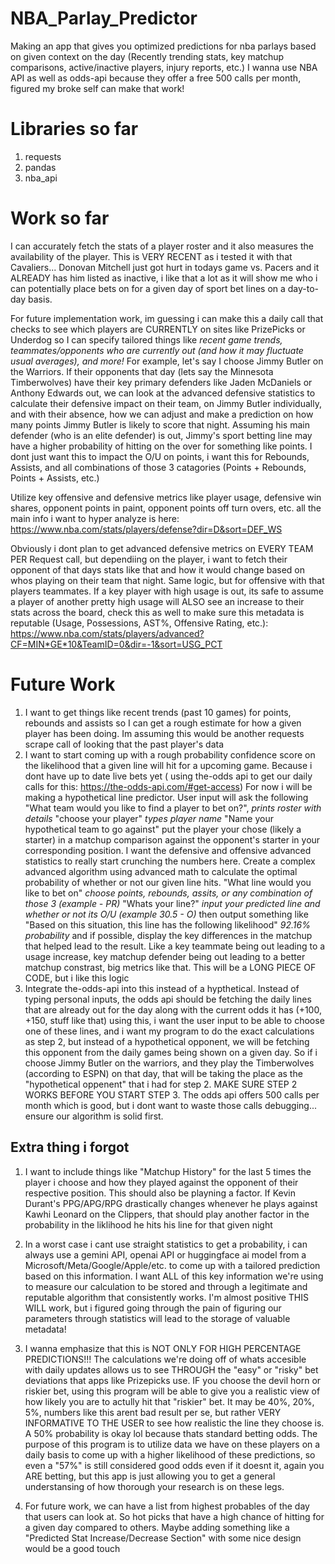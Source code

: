 # NBA_Parlay_Predictor
Making an app that gives you optimized predictions for nba parlays based on given context on the day (Recently trending stats, key matchup comparisons, active/inactive players, injury reports, etc.) I wanna use NBA API as well as odds-api because they offer a free 500 calls per month, figured my broke self can make that work!


# Libraries so far
1. requests
2. pandas
3. nba_api


# Work so far
I can accurately fetch the stats of a player roster and it also measures the availability of the player. This is VERY RECENT as i tested it with that Cavaliers... Donovan Mitchell just got hurt in todays game vs. Pacers and it ALREADY has him listed as inactive, i like that a lot as it will show me who i can potentially place bets on for a given day of sport bet lines on a day-to-day basis. 

For future implementation work, im guessing i can make this a daily call that checks to see which players are CURRENTLY on sites like PrizePicks or Underdog so I can specify tailored things like *recent game trends, teammates/opponents who are currently out (and how it may fluctuate usual averages), and more!* For example, let's say I choose Jimmy Butler on the Warriors. If their opponents that day (lets say the Minnesota Timberwolves) have their key primary defenders like Jaden McDaniels or Anthony Edwards out, we can look at the advanced defensive statistics to calculate their defensive impact on their team, on Jimmy Butler individually, and with their absence, how we can adjust and make a prediction on how many points Jimmy Butler is likely to score that night. Assuming his main defender (who is an elite defender) is out, Jimmy's sport betting line may have a higher probability of hitting on the over for something like points. I dont just want this to impact the O/U on points, i want this for Rebounds, Assists, and all combinations of those 3 catagories (Points + Rebounds, Points + Assists, etc.) 

Utilize key offensive and defensive metrics like player usage, defensive win shares, opponent points in paint, opponent points off turn overs, etc. all the main info i want to hyper analyze is here: https://www.nba.com/stats/players/defense?dir=D&sort=DEF_WS

Obviously i dont plan to get advanced defensive metrics on EVERY TEAM PER Request call, but dependiing on the player, i want to fetch their opponent of that days stats like that and how it would change based on whos playing on their team that night. Same logic, but for offensive with that players teammates. If a key player with high usage is out, its safe to assume a player of another pretty high usage will ALSO see an increase to their stats across the board, check this as well to make sure this metadata is reputable (Usage, Possessions, AST%, Offensive Rating, etc.): https://www.nba.com/stats/players/advanced?CF=MIN*GE*10&TeamID=0&dir=-1&sort=USG_PCT


# Future Work
1. I want to get things like recent trends (past 10 games) for points, rebounds and assists so I can get a rough estimate for how a given player has been doing. Im assuming this would be another requests scrape call of looking that the past player's data
2. I want to start coming up with a rough probability confidence score on the likelihood that a given line will hit for a upcoming game. Because i dont have up to date live bets yet ( using the-odds api to get our daily calls for this: https://the-odds-api.com/#get-access) For now i will be making a hypothetical line predictor. User input will ask the following "What team would you like to find a player to bet on?", *prints roster with details* "choose your player" *types player name* "Name your hypothetical team to go against" put the player your chose (likely a starter) in a matchup comparison against the opponent's starter in your corresponding position. I want the defensive and offensive advanced statistics to really start crunching the numbers here. Create a complex advanced algorithm using advanced math to calculate the optimal probability of whether or not our given line hits. "What line would you like to bet on" *choose points, rebounds, assits, or any combination of those 3 (example - PR)* "Whats your line?" *input your predicted line and whether or not its O/U (example 30.5 - O)* then output something like "Based on this situation, this line has the following likelihood" *92.16% probability* and if possible, display the key differences in the matchup that helped lead to the result. Like a key teammate being out leading to a usage increase, key matchup defender being out leading to a better matchup constrast, big metrics like that. This will be a LONG PIECE OF CODE, but i like this logic
3. Integrate the-odds-api into this instead of a hypthetical. Instead of typing personal inputs, the odds api should be fetching the daily lines that are already out for the day along with the current odds it has (+100, +150, stuff like that) using this, i want the user input to be able to choose one of these lines, and i want my program to do the exact calculations as step 2, but instead of a hypothetical opponent, we will be fetching this opponent from the daily games being shown on a given day. So if i choose Jimmy Butler on the warriors, and they play the Timberwolves (according to ESPN) on that day, that will be taking the place as the "hypothetical oppenent" that i had for step 2. MAKE SURE STEP 2 WORKS BEFORE YOU START STEP 3. The odds api offers 500 calls per month which is good, but i dont want to waste those calls debugging... ensure our algorithm is solid first.

## Extra thing i forgot
1. I want to include things like "Matchup History" for the last 5 times the player i choose and how they played against the opponent of their respective position. This should also be playning a factor. If Kevin Durant's PPG/APG/RPG drastically changes whenever he plays against Kawhi Leonard on the Clippers, that should play another factor in the probability in the liklihood he hits his line for that given night

2. In a worst case i cant use straight statistics to get a probability, i can always use a gemini API, openai API or huggingface ai model from a Microsoft/Meta/Google/Apple/etc. to come up with a tailored prediction based on this information. I want ALL of this key information we're using to measure our calculation to be stored and through a legitimate and reputable algorithm that consistently works. I'm almost positive THIS WILL work, but i figured going through the pain of figuring our parameters through statistics will lead to the storage of valuable metadata!

3. I wanna emphasize that this is NOT ONLY FOR HIGH PERCENTAGE PREDICTIONS!!! The calculations we're doing off of whats accesible with daily updates allows us to see THROUGH the "easy" or "risky" bet deviations that apps like Prizepicks use. IF you choose the devil horn or riskier bet, using this program will be able to give you a realistic view of how likely you are to actully hit that "riskier" bet. It may be 40%, 20%, 5%, numbers like this arent bad result per se, but rather VERY INFORMATIVE TO THE USER to see how realistic the line they choose is. A 50% probability is okay lol because thats standard betting odds. The purpose of this program is to utilize data we have on these players on a daily basis to come up with a higher likelihood of these predictions, so even a "57%" is still considered good odds even if it doesnt it, again you ARE betting, but this app is just allowing you to get a general understansing of how thorough your research is on these legs.

4. For future work, we can have a list from highest probables of the day that users can look at. So hot picks that have a high chance of hitting for a given day compared to others. Maybe adding something like a "Predicted Stat Increase/Decrease Section" with some nice design would be a good touch